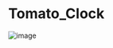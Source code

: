 # Tomato_Clock
![image](https://user-images.githubusercontent.com/20288852/148171625-17bf17a2-7009-46b2-aa2e-0b919f91ec7b.png)

